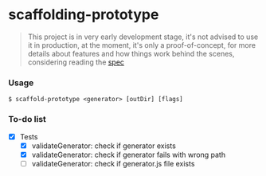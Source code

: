 # scaffolding-prototype

> This project is in very early development stage, it's not advised to use it in production, at the moment, it's only a proof-of-concept, for more details about features and how things work behind the scenes, considering reading the [spec](https://github.com/henriquehbr/scaffolding-prototype/blob/main/SPEC.md)

### Usage

```
$ scaffold-prototype <generator> [outDir] [flags]
```

### To-do list

- [x] Tests
  - [x] validateGenerator: check if generator exists
  - [x] validateGenerator: check if generator fails with wrong path
  - [ ] validateGenerator: check if generator.js file exists
